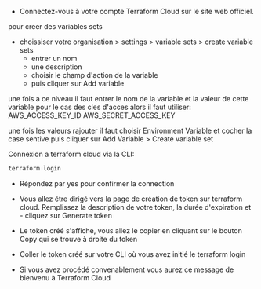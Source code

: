 - Connectez-vous à votre compte Terraform Cloud sur le site web officiel.

pour creer des variables sets
- choissiser votre organisation > settings > variable sets > create variable sets
    - entrer un nom
    - une description
    - choisir le champ d'action de la variable
    - puis cliquer sur Add variable

une fois a ce niveau il faut entrer le nom de la variable et la valeur de cette variable
pour le cas des cles d'acces alors il faut utiliser:
    AWS_ACCESS_KEY_ID
    AWS_SECRET_ACCESS_KEY

une fois les valeurs rajouter il faut choisir Environment Variable et cocher la case sentive puis cliquer sur Add Variable > Create variable set


Connexion a terraform cloud via la CLI:

```bash
terraform login
```
- Répondez par yes pour confirmer la connection
- Vous allez être dirigé vers la page de création de token sur terraform cloud. Remplissez la description de votre token, la durée d'expiration et - cliquez sur Generate token 

- Le token créé s'affiche, vous allez le copier en cliquant sur le bouton Copy qui se trouve à droite du token

- Coller le token créé sur votre CLI où vous avez initié le terraform login
- Si vous avez procédé convenablement vous aurez ce message de bienvenu à Terraform Cloud 